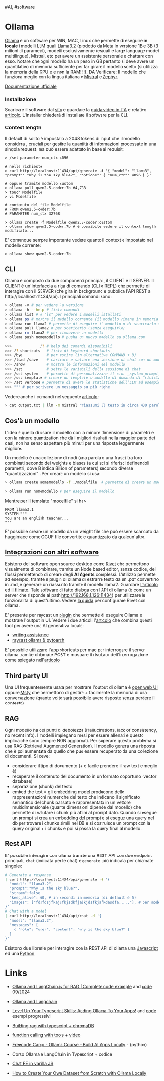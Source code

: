 #AI, #software 

# Ollama
[Ollama](https://ollama.com) è un software per WIN, MAC, Linux che permette di eseguire **in locale** i modelli LLM quali Llama3.2 (prodotto da Meta in versione 1B e 3B (3 milioni di parametri), modelli esclusivamente testuali e large language model multilingue), Mistral, etc per avere un assistente personale e chattare con esso. Notare che ogni modello ha un peso in GB pertanto si deve avere un quantitativo di memoria sufficiente per far girare il modello scelto (si utilizza la memoria della GPU e e non la RAM!!!!). DA Verificare: Il modello che funziona meglio con la lingua italiana è [Mistral](https://ollama.com/library/mistral) e [Zephyr](https://ollama.com/library/zephyr). 

[Documentazione ufficiale](https://github.com/ollama/ollama/tree/main/docs)

### Installazione

Scaricare il software dal [sito](www.ollama.com) e guardare la [guida video in ITA](https://www.youtube.com/watch?v=y7ZnVxj-6P4&ab_channel=AvvocatieMac) e relativo [articolo](https://www.avvocati-e-mac.it/blog/2024/3/15/installazione-ed-utilizzo-di-ollama-su-mac-guida-per-principianti-per-chattare-con-il-tuo-llm-personale). L'installer chiederà di installare il software per la CLI.

### Context length
Il default di solito è impostato a 2048 tokens di input che il modello considera , cruciali per gestire la quantità di informazioni processate in una singola request, ma può essere adattato in base ai requisiti:
```
> /set parameter num_ctx 4096

# nelle richieste
> curl http://localhost:11434/api/generate -d '{ "model": "llama3", "prompt": "Why is the sky blue?", "options": { "num_ctx": 4096 } }'

# oppure tramite modello custom
> ollama pull qwen2.5-coder:7b #4,7GB
> touch Modelfile
> vi Modelfile

# contenuto del file Modelfile
# FROM qwen2.5-coder:7b
# PARAMETER num_ctx 32768

> ollama create -f Modelfile qwen2.5-coder:custom
> ollama show qwen2.5-coder:7b # è possibile vedere il context length modificato...
```
E' comunque sempre importante vedere quanto il context è impostato nel modello corrente:
```
> ollama show qwen2.5-coder:7b
```

## CLI
Ollama è composto da due componenti principali, il CLIENT e il SERVER. Il CLIENT è un'interfaccia a riga di comando (CLI o REPL) che permette di interagire con il SERVER (che gira in background e pubblica l'API REST a http://localhost:11434/api).
I principali comandi sono:
```bash
> ollama -v # per vedere la versione
> ollama -h --help # lista comandi
> ollama list # o "ls" per vedere i modelli istallati
> ollama ps # mostra il modello corrente (il modello rimane in memoria di default per 5 min)
> ollama run llama2 # permette di eseguire il modello o di scaricarlo se non presente (si può specificare anche --format json per avere tale formato come output, --verbose per avere dei dettagli della risposta e --keepalive 20 per indicare la durata in memoria)
> ollama pull llama2 # per scaricarlo (senza eseguirlo)
> ollama rm llama2 # per rimuovere un modello
> ollama push nomemodello # pusha un nuovo modello su ollama.com

>>> 			/? # help dei comandi disponibili
>>> /? shortcuts   # lista di keyboard shortkuts
>>> /bye           # per uscire (in alternativa COMMAND + D)
>>> /load /save    # caricare e salvare una sessione di chat con un modello specifico
>>> /show          # mostra le informazioni del modello
>>> /set           # setta le variabili della sessione di chat
>>> /set system    # permette di personalizzare il c.d. _system prompt_ dell’LLM, ovvero la “personalità” dell’LLM. Ad esempio si può dire all’LLM è una IA italiana e deve rispondere solo in italiano;
>>> /set template # creare un template o modello di domanda di “riciclare”;
>>> /set verbose # permette di avere le statistiche dell’LLM ad esempio il tempo impegato per dare la risposta piuttosto che il valore token per secondi.
>>> """ # per scrivere un messaggio su più righe
```

Vedere anche i comandi nel seguente [articolo](https://www.avvocati-e-mac.it/blog/2024/3/3/lintegrazione-dellintelligenza-artificiale-in-uno-studio-legale-usando-un-macmini-m1-vantaggi-e-sfide):
```bash
> cat output.txt | llm -m mistral "riassumi il testo in circa 400 parole, utilizza la lingua italiana per il riassunto" >> "risposta LLM.txt"
```
## Cos'è un modello

L'idea è quella di usare il modello con la minore dimensione di parametri e con la minore quantization che dà i migliori risultati nella maggior parte dei casi, non ha senso aspettare più minuti per una risposta leggermente migliore.

Un modello è una collezione di nodi (una parola o una frase) tra loro combinati secondo dei weights e biases (a cui sci si riferisci definendoli parametri,  dove B indica Billion of parameters) secondo diverse "quantizzazioni" . Per creare un modello si usa:
```bash
> ollama create nomemodello -f ./modelfile  # permette di creare un modello da un modello + un template ed un system prompt

> ollama run nomemodello # per eseguire il modello
```
Mentre per il template "modelfile" si ha>
```:
FROM llama3.1
SYSTEM """
You are an english teacher...
"""
```
E' possibile creare un modello da un weight file che può essere scaricato da hugginface come GGUF file convertito e quantizzato da qualcun'altro.

## [Integrazioni con altri software](https://github.com/ollama/ollama?tab=readme-ov-file#web--desktop)
Esistono dei software open source desktop come [Rivet](https://rivet.ironcladapp.com/) che permettono visualmente di combinare, tramite un Node based editor, senza codice, dei flussi permettendo di creare degli **AI Agents** complessi. L'utilizzo permette ad esempio, tramite il plugin di ollama di estrarre testo da un .pdf convertirlo in .md, e generare un riassunto tramite il modello llama2. Guardare [l'articolo](https://www.avvocati-e-mac.it/blog/2024/3/20/rivet-una-soluzione-facile-e-veloce-per-creare-agenti-ai-con-llm-in-locale) ed [il filmato](https://www.youtube.com/watch?v=y6fbGp32iBw&ab_channel=AvvocatieMac). Tale software di fatto dialoga con l'API di ollama (è come un server che risponde al path http://192.168.1.126:11434) per utilizzare le funzionalità di quest'ultimo. Vedere [la guida](https://www.avvocati-e-mac.it/blog/2024/4/15/configurazione-rivet-per-utilizzarlo-con-ollama) per configurare  Rivet con ollama.

E' presente per raycast un [plugin](https://www.raycast.com/massimiliano_pasquini/raycast-ollama) che permette di eseguire Ollama e mostrare l'output in UI. Vedere i due articoli  l'[articolo](https://krgr.dev/blog/local-genai-with-raycast-ollama-and-pytorch/) che combina questi tool per avere una AI generativa locale:
- [writing assistance](https://calvincchan.com/blog/240217_free_offline_ai_writing_assistance_for_mac_with_local_llm)
- [raycast ollama & pytoarch](https://krgr.dev/blog/local-genai-with-raycast-ollama-and-pytorch/)

E' possibile utilizzare l'app shortcuts per mac per interrogare il server ollama tramite chiamate POST e mostrare il risultato dell'interrogazione come spiegato nell'[articolo](https://www.avvocati-e-mac.it/blog/2024/9/29/comandi-rapidi-ed-ollama-le-basi)

## Third party UI
Una UI frequentemente usata per mostrare l'output di ollama è [open web UI](https://openwebui.com/) oppure [Msty](https://msty.app/) che permettono di gestire + facilmente la memoria di una conversazione (quante volte sarà possibile avere risposte senza perdere il contesto)

## RAG
Ogni modello ha dei punti di debolezza (Hallucinations, lack of consistency, no recent info). I modelli impiegano mesi per essere allenati e questo implica che sono sempre NON aggiornati. Per superare questo problema si usa RAG (Retrieval Augmented Generation). Il modello genera una risposta che è poi aumentata da quello che può essere recuperato da una collezione di documenti.
Si deve:
- considerare il tipo di documento (+ è facile prendere il raw text e meglio è)
- recuperare il contenuto del documento in un formato opportuno (vector database)
- separazione (chunk) del testo
- embed the text = gli embedding model producono delle rappresentazioni numeriche del testo che indicano il significato semantico del chunk passato e rappresentato in un vettore multidimensionale (quante dimensioni dipende dal modello) che permette di valutare i chunk più affini al prompt dato.
Quando si esegue un prompt si crea un embedding del prompt e si esegue una query nel db per trovare i chunks simili nel DB e si costruisce un prompt con la query original + i chunks e poi si passa la query final al modello.


## Rest API
E' possibile interagire con ollama tramite una REST API con due endpoint principali, `chat` (indicata per le chat) e `generate` (più indicata per chiamate singole):
```bash
# Generate a response
| curl http://localhost:11434/api/generate -d '{
  "model": "llama3.2",
  "prompt":"Why is the sky blue?",
  "stream":false,
  "keep_alive": 60, # in secondi in memoria (di default è 5)
  "images": ["fdsfdsjfkajsfkjsdkfjalkjdsfkjafkdasdfa....."], # per modelli multi modal (solo base64),
}'
# Chat with a model
| curl http://localhost:11434/api/chat -d '{
  "model": "llama3.2",
  "messages": [
    { "role": "user", "content": "why is the sky blue?" }
  ]
}'
```
Esistono due librerie per interagire con la REST API di ollama una [Javascript](https://github.com/ollama/ollama-js) ed una [Python](https://github.com/ollama/ollama-python)

# Links
- [Ollama and LangChain.js for RAG | Complete code example](https://www.youtube.com/watch?v=3bz0nzs1tRA&t=195s) and [code](https://github.com/anelook/memory-service-ollama) 09/2024
- [Ollama and Langchain](https://js.langchain.com/docs/integrations/chat/ollama/)
- [Level Up Your Typescript Skills: Adding Ollama To Your Apps!](https://www.youtube.com/watch?v=kaK3ye8rczA&t=133s) and [code](https://github.com/technovangelist/videoprojects/tree/main/2024-03-28-intro-dev-tsjs) esempi progressivi
- [Building rag with typescript + chromaDB](https://github.com/technovangelist/videoprojects/tree/main/2024-04-08-build-rag-with-typescript)
- [function calling with tools](https://github.com/technovangelist/videoprojects/tree/main/2024-07-10-functioncalling-with-tools) + [video](https://www.youtube.com/watch?v=hb5iwDpsPwc)
- [Freecode Camp - Ollama Course – Build AI Apps Locally](https://www.youtube.com/watch?v=GWB9ApTPTv4&t=6706s) - (python)
- [Corso Ollama e LangChain in Typescript](https://www.youtube.com/playlist?list=PLoZNHBEyxFQGylexl7fB3dJuM0XB4ldUB) + [codice](https://github.com/johnnypax/langchain-javascript-ollama-yt)

- [Chat FE in vanilla JS](https://medium.com/@santoshmouriya1234567890/ollama-js-make-your-own-chatbot-with-ollama-js-nodejs-and-html-css-and-javascript-d9fc225bf92f)

- [How to Create Your Own Dataset from Scratch with Ollama Locally](https://www.youtube.com/watch?v=Lie8uMoAVec)
